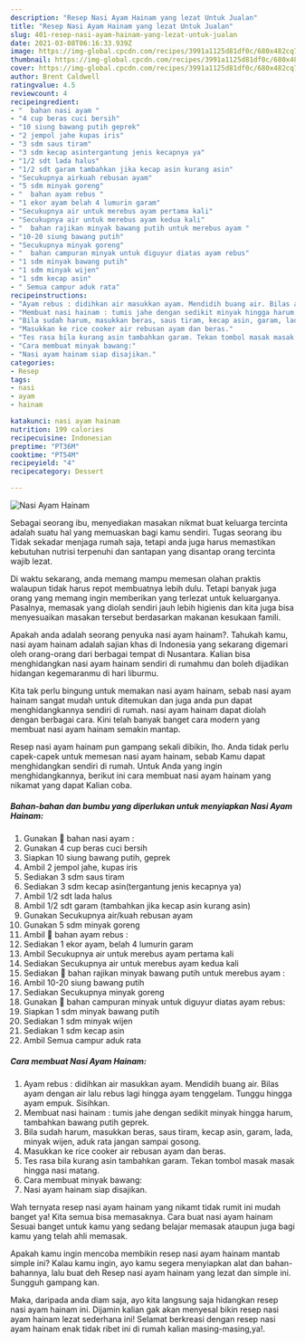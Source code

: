 ```yaml
---
description: "Resep Nasi Ayam Hainam yang lezat Untuk Jualan"
title: "Resep Nasi Ayam Hainam yang lezat Untuk Jualan"
slug: 401-resep-nasi-ayam-hainam-yang-lezat-untuk-jualan
date: 2021-03-08T06:16:33.939Z
image: https://img-global.cpcdn.com/recipes/3991a1125d81df0c/680x482cq70/nasi-ayam-hainam-foto-resep-utama.jpg
thumbnail: https://img-global.cpcdn.com/recipes/3991a1125d81df0c/680x482cq70/nasi-ayam-hainam-foto-resep-utama.jpg
cover: https://img-global.cpcdn.com/recipes/3991a1125d81df0c/680x482cq70/nasi-ayam-hainam-foto-resep-utama.jpg
author: Brent Caldwell
ratingvalue: 4.5
reviewcount: 4
recipeingredient:
- "  bahan nasi ayam "
- "4 cup beras cuci bersih"
- "10 siung bawang putih geprek"
- "2 jempol jahe kupas iris"
- "3 sdm saus tiram"
- "3 sdm kecap asintergantung jenis kecapnya ya"
- "1/2 sdt lada halus"
- "1/2 sdt garam tambahkan jika kecap asin kurang asin"
- "Secukupnya airkuah rebusan ayam"
- "5 sdm minyak goreng"
- "  bahan ayam rebus "
- "1 ekor ayam belah 4 lumurin garam"
- "Secukupnya air untuk merebus ayam pertama kali"
- "Secukupnya air untuk merebus ayam kedua kali"
- "  bahan rajikan minyak bawang putih untuk merebus ayam "
- "10-20 siung bawang putih"
- "Secukupnya minyak goreng"
- "  bahan campuran minyak untuk diguyur diatas ayam rebus"
- "1 sdm minyak bawang putih"
- "1 sdm minyak wijen"
- "1 sdm kecap asin"
- " Semua campur aduk rata"
recipeinstructions:
- "Ayam rebus : didihkan air masukkan ayam. Mendidih buang air. Bilas ayam dengan air lalu rebus lagi hingga ayam tenggelam. Tunggu hingga ayam empuk. Sisihkan."
- "Membuat nasi hainam : tumis jahe dengan sedikit minyak hingga harum, tambahkan bawang putih geprek."
- "Bila sudah harum, masukkan beras, saus tiram, kecap asin, garam, lada, minyak wijen, aduk rata jangan sampai gosong."
- "Masukkan ke rice cooker air rebusan ayam dan beras."
- "Tes rasa bila kurang asin tambahkan garam. Tekan tombol masak masak hingga nasi matang."
- "Cara membuat minyak bawang:"
- "Nasi ayam hainam siap disajikan."
categories:
- Resep
tags:
- nasi
- ayam
- hainam

katakunci: nasi ayam hainam 
nutrition: 199 calories
recipecuisine: Indonesian
preptime: "PT36M"
cooktime: "PT54M"
recipeyield: "4"
recipecategory: Dessert

---
```



![Nasi Ayam Hainam](https://img-global.cpcdn.com/recipes/3991a1125d81df0c/680x482cq70/nasi-ayam-hainam-foto-resep-utama.jpg)

Sebagai seorang ibu, menyediakan masakan nikmat buat keluarga tercinta adalah suatu hal yang memuaskan bagi kamu sendiri. Tugas seorang ibu Tidak sekadar menjaga rumah saja, tetapi anda juga harus memastikan kebutuhan nutrisi terpenuhi dan santapan yang disantap orang tercinta wajib lezat.

Di waktu  sekarang, anda memang mampu memesan olahan praktis walaupun tidak harus repot membuatnya lebih dulu. Tetapi banyak juga orang yang memang ingin memberikan yang terlezat untuk keluarganya. Pasalnya, memasak yang diolah sendiri jauh lebih higienis dan kita juga bisa menyesuaikan masakan tersebut berdasarkan makanan kesukaan famili. 



Apakah anda adalah seorang penyuka nasi ayam hainam?. Tahukah kamu, nasi ayam hainam adalah sajian khas di Indonesia yang sekarang digemari oleh orang-orang dari berbagai tempat di Nusantara. Kalian bisa menghidangkan nasi ayam hainam sendiri di rumahmu dan boleh dijadikan hidangan kegemaranmu di hari liburmu.

Kita tak perlu bingung untuk memakan nasi ayam hainam, sebab nasi ayam hainam sangat mudah untuk ditemukan dan juga anda pun dapat menghidangkannya sendiri di rumah. nasi ayam hainam dapat diolah dengan berbagai cara. Kini telah banyak banget cara modern yang membuat nasi ayam hainam semakin mantap.

Resep nasi ayam hainam pun gampang sekali dibikin, lho. Anda tidak perlu capek-capek untuk memesan nasi ayam hainam, sebab Kamu dapat menghidangkan sendiri di rumah. Untuk Anda yang ingin menghidangkannya, berikut ini cara membuat nasi ayam hainam yang nikamat yang dapat Kalian coba.

<!--inarticleads1-->

##### Bahan-bahan dan bumbu yang diperlukan untuk menyiapkan Nasi Ayam Hainam:

1. Gunakan  🍚 bahan nasi ayam :
1. Gunakan 4 cup beras cuci bersih
1. Siapkan 10 siung bawang putih, geprek
1. Ambil 2 jempol jahe, kupas iris
1. Sediakan 3 sdm saus tiram
1. Sediakan 3 sdm kecap asin(tergantung jenis kecapnya ya)
1. Ambil 1/2 sdt lada halus
1. Ambil 1/2 sdt garam (tambahkan jika kecap asin kurang asin)
1. Gunakan Secukupnya air/kuah rebusan ayam
1. Gunakan 5 sdm minyak goreng
1. Ambil  🥣 bahan ayam rebus :
1. Sediakan 1 ekor ayam, belah 4 lumurin garam
1. Ambil Secukupnya air untuk merebus ayam pertama kali
1. Sediakan Secukupnya air untuk merebus ayam kedua kali
1. Sediakan  🧄 bahan rajikan minyak bawang putih untuk merebus ayam :
1. Ambil 10-20 siung bawang putih
1. Sediakan Secukupnya minyak goreng
1. Gunakan  🍗 bahan campuran minyak untuk diguyur diatas ayam rebus:
1. Siapkan 1 sdm minyak bawang putih
1. Sediakan 1 sdm minyak wijen
1. Sediakan 1 sdm kecap asin
1. Ambil  Semua campur aduk rata




<!--inarticleads2-->

##### Cara membuat Nasi Ayam Hainam:

1. Ayam rebus : didihkan air masukkan ayam. Mendidih buang air. Bilas ayam dengan air lalu rebus lagi hingga ayam tenggelam. Tunggu hingga ayam empuk. Sisihkan.
1. Membuat nasi hainam : tumis jahe dengan sedikit minyak hingga harum, tambahkan bawang putih geprek.
1. Bila sudah harum, masukkan beras, saus tiram, kecap asin, garam, lada, minyak wijen, aduk rata jangan sampai gosong.
1. Masukkan ke rice cooker air rebusan ayam dan beras.
1. Tes rasa bila kurang asin tambahkan garam. Tekan tombol masak masak hingga nasi matang.
1. Cara membuat minyak bawang:
1. Nasi ayam hainam siap disajikan.




Wah ternyata resep nasi ayam hainam yang nikamt tidak rumit ini mudah banget ya! Kita semua bisa memasaknya. Cara buat nasi ayam hainam Sesuai banget untuk kamu yang sedang belajar memasak ataupun juga bagi kamu yang telah ahli memasak.

Apakah kamu ingin mencoba membikin resep nasi ayam hainam mantab simple ini? Kalau kamu ingin, ayo kamu segera menyiapkan alat dan bahan-bahannya, lalu buat deh Resep nasi ayam hainam yang lezat dan simple ini. Sungguh gampang kan. 

Maka, daripada anda diam saja, ayo kita langsung saja hidangkan resep nasi ayam hainam ini. Dijamin kalian gak akan menyesal bikin resep nasi ayam hainam lezat sederhana ini! Selamat berkreasi dengan resep nasi ayam hainam enak tidak ribet ini di rumah kalian masing-masing,ya!.

